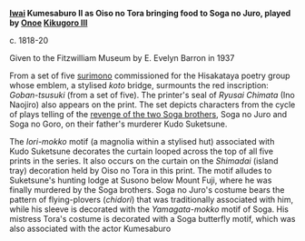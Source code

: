**[Iwai](/exhibition/group-19) Kumesaburo II as Oiso no Tora bringing food to Soga no Juro, played by [Onoe](/exhibition/group-16-part-1) [Kikugoro III](/theme/onoe-kikugoro-iii)**


c. 1818-20

Given to the Fitzwilliam Museum by E. Evelyn Barron in 1937

From a set of five [surimono](/theme/surimono-and-special-printing-effects) commissioned for the Hisakataya poetry group whose emblem, a stylised _koto_ bridge, surmounts the red inscription: _Goban-tsusuki_ (from a set of five). The printer's seal of _Ryusai_ _Chimata_ (Ino Naojiro) also appears on the print. The set depicts characters from the cycle of plays telling of the [revenge of the two Soga brothers](/exhibition/group-6), Soga no Juro and Soga no Goro, on their father's murderer Kudo Suketsune.

The _Iori-mokko_ motif (a magnolia within a stylised hut) associated with Kudo Suketsune decorates the curtain looped across the top of all five prints in the series. It also occurs on the curtain on the _Shimadai_ (island tray) decoration held by Oiso no Tora in this print. The motif alludes to Suketsune's hunting lodge at Susono below Mount Fuji, where he was finally murdered by the Soga brothers. Soga no Juro's costume bears the pattern of flying-plovers (_chidori_) that was traditionally associated with him, while his sleeve is decorated with the _Yamagata-mokko_ motif of Soga. His mistress Tora's costume is decorated with a Soga butterfly motif, which was also associated with the actor Kumesaburo
